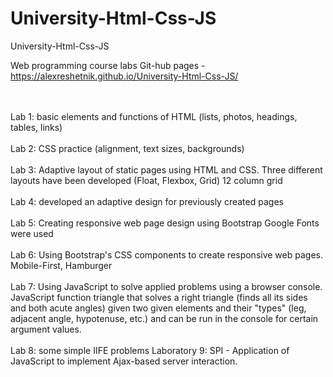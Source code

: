 # University-Html-Css-JS
University-Html-Css-JS

Web programming course labs
 Git-hub pages -https://alexreshetnik.github.io/University-Html-Css-JS/

<br><br>Lab 1: basic elements and functions of HTML (lists, photos, headings, tables, links)
<br><br>Lab 2: CSS practice (alignment, text sizes, backgrounds)
<br><br>Lab 3: Adaptive layout of static pages using HTML and CSS.
Three different layouts have been developed (Float, Flexbox, Grid) 12 column grid
<br><br>Lab 4: developed an adaptive design for previously created pages
<br><br>Lab 5: Creating responsive web page design using Bootstrap
Google Fonts were used
<br><br>Lab 6: Using Bootstrap's CSS components to create responsive web pages.
Mobile-First, Hamburger
<br><br>Lab 7: Using JavaScript to solve applied problems using a browser console. JavaScript function triangle that solves a right triangle (finds all its sides and both acute angles) given two given elements and their "types" (leg, adjacent angle, hypotenuse, etc.) and can be run in the console for certain argument values.
<br><br>Lab 8: some simple IIFE problems
Laboratory 9: SPI - Application of JavaScript to implement Ajax-based server interaction.
